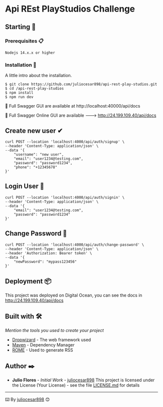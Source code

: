 # Api REst PlayStudios Challenge

## Starting 🚀



### Prerequisites 📋

```
Nodejs 14.x.x or higher
```

### Installation 🔧


A little intro about the installation. 
```
$ git clone https://github.com/juliocesar898/api-rest-play-studios.git
$ cd /api-rest-play-studios
$ npm install
$ npm run dev
```

📘 Full Swagger GUI are available at http://localhost:40000/api/docs

📡 Full Swagger Online GUI are available ---> http://24.199.109.40/api/docs

## Create new user ✔
```
curl POST --location 'localhost:4000/api/auth/signup' \
--header 'Content-Type: application/json' \
--data '{
    "username": "new user",
    "email": "user1234@testing.com",
    "password": "password1234",
    "phone": "+12345678"
}'
```


## Login User 🔐
```
curl POST --location 'localhost:4000/api/auth/signin' \
--header 'Content-Type: application/json' \
--data '{
    "email": "user1234@testing.com",
    "password": "password1234"
}'
```

## Change Password 🔑
```
curl POST --location 'localhost:4000/api/auth/change-password' \
--header 'Content-Type: application/json' \
--header 'Authorization: Bearer token' \
--data '{
    "newPassword": "mypass123456"
}'
```

## Deployment 📦

This project was deployed on Digital Ocean, you can see the docs in http://24.199.109.40/api/docs

## Built with 🛠️

_Mention the tools you used to create your project_

* [Dropwizard](http://www.dropwizard.io/1.0.2/docs/) - The web framework used
* [Maven](https://maven.apache.org/) - Dependency Manager
* [ROME](https://rometools.github.io/rome/) - Used to generate RSS


## Author ✒️

* **Julio Flores** - *Initial Work* - [juliocesar898](https://github.com/juliocesar898)
This project is licensed under the License (Your License) - see the file [LICENSE.md](LICENSE.md) for details



---
⌨️ By [juliocesar898](https://github.com/juliocesar898) 😊